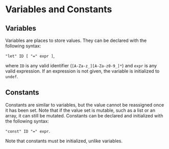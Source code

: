 # Variables and Constants

## Variables
Variables are places to store values. They can be declared with the following syntax:

`"let" ID [ "=" expr ]`,

where `ID` is any valid identifier (`[A-Za-z_][A-Za-z0-9_]*`) and `expr` is any valid expression. If an expression is not given, the variable is initialized to `undef`.

## Constants
Constants are similar to variables, but the value cannot be reassigned once it has been set. Note that if the value set is mutable, such as a list or an array, it can still be mutated. Constants can be declared and initialized with the following syntax:

`"const" ID "=" expr`.

Note that constants must be initialized, unlike variables. 
